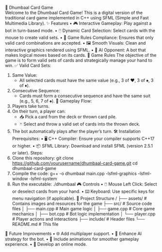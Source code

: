 🎴 Dhumbaal Card Game<br>
Welcome to the Dhumbaal Card Game! This is a digital version of the traditional card game implemented in C++ using SFML (Simple and Fast Multimedia Library).
✨ Features
•	🎮 Interactive Gameplay: Play against a bot in turn-based mode.
•	🖱️ Dynamic Card Selection: Select cards with the mouse to create valid sets.
•	📜 Game Rules Compliance: Ensures that only valid card combinations are accepted.
•	🖼️ Smooth Visuals: Clean and interactive graphics rendered using SFML.
•	🤖 AI Opponent: A bot that makes logical moves based on its cards.
📜 Game Rules
The objective of the game is to form valid sets of cards and strategically manage your hand to win.
✅ Valid Card Sets:
1. Same Value:
   - All selected cards must have the same value (e.g., 3 of ♥️, 3 of ♠️, 3 of ♦️).
2. Consecutive Sequence:
   - Cards must form a consecutive sequence and have the same suit (e.g., 5, 6, 7 of ♠️).
🔄 Gameplay Flow:
1. Players take turns.
2. On their turn, a player can:
   - 📥 Pick a card from the deck or thrown card pile.
   - 🃏 Select and throw a valid set of cards into the thrown deck.
3. The bot automatically plays after the player’s turn.
🛠️ Installation
Prerequisites:
•	🖥️ C++ Compiler: Ensure your compiler supports C++17 or higher.
•	📦 SFML Library: Download and install SFML (version 2.5.1 or later).
Steps:
1.	Clone this repository:
   git clone https://github.com/yourusername/dhumbaal-card-game.git
   cd dhumbaal-card-game
2.	Compile the code:
   g++ -o dhumbaal main.cpp -lsfml-graphics -lsfml-window -lsfml-system
3.	Run the executable:
   ./dhumbaal
🎮 Controls
•	🖱️ Mouse Left Click: Select or deselect cards from your hand.
•	⌨️ Keyboard: Use specific keys for menu navigation (if applicable).
📂 Project Structure
/
├── assets/               # Contains images and resources for the game
├── src/                  # Source code files
│   ├── main.cpp          # Main game logic
│   ├── game.cpp          # Core game mechanics
│   ├── bot.cpp           # Bot logic implementation
│   └── player.cpp        # Player actions and interactions
├── include/              # Header files
└── README.md             # This file

🚀 Future Improvements
•	🌐 Add multiplayer support.
•	🧠 Enhance AI strategy for the bot.
•	🎨 Include animations for smoother gameplay experience.
•	📡 Develop an online mode.
